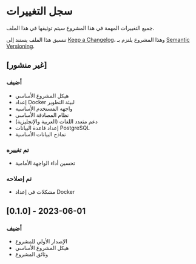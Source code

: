 # سجل التغييرات

جميع التغييرات المهمة في هذا المشروع سيتم توثيقها في هذا الملف.

تنسيق هذا الملف يستند إلى [Keep a Changelog](https://keepachangelog.com/en/1.0.0/)،
وهذا المشروع يلتزم بـ [Semantic Versioning](https://semver.org/spec/v2.0.0.html).

## [غير منشور]

### أضيف
- هيكل المشروع الأساسي
- إعداد Docker لبيئة التطوير
- واجهة المستخدم الأساسية
- نظام المصادقة الأساسي
- دعم متعدد اللغات (العربية والإنجليزية)
- إعداد قاعدة البيانات PostgreSQL
- نماذج البيانات الأساسية

### تم تغييره
- تحسين أداء الواجهة الأمامية

### تم إصلاحه
- مشكلات في إعداد Docker

## [0.1.0] - 2023-06-01

### أضيف
- الإصدار الأولي للمشروع
- هيكل المشروع الأساسي
- وثائق المشروع